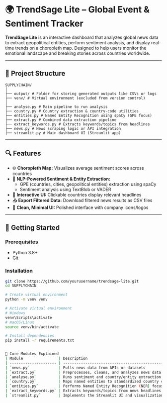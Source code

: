 # 🌍 TrendSage Lite – Global Event & Sentiment Tracker

**TrendSage Lite** is an interactive dashboard that analyzes global news data to extract geopolitical entities, perform sentiment analysis, and display real-time trends on a choropleth map. Designed to help users monitor the emotional landscape and breaking stories across countries worldwide.

---

## 📁 Project Structure
```
SUPPLYCHAIN/
│
├── output/ # Folder for storing generated outputs like CSVs or logs
├── venv/ # Virtual environment (excluded from version control)
│
├── analyse.py # Main pipeline to run analysis
├── country.py # Country extraction & country-code utilities
├── entities.py # Named Entity Recognition using spaCy (GPE focus)
├── extract.py # Combined data extraction pipeline
├── extract_keywords.py # Extracts keywords/topics from headlines
├── news.py # News scraping logic or API integration
├── streamlit.py # Main dashboard UI (Streamlit app)
```

---

## 🔍 Features

- 🌐 **Choropleth Map:** Visualizes average sentiment scores across countries  
- 🧠 **NLP-Powered Sentiment & Entity Extraction:**  
  - GPE (countries, cities, geopolitical entities) extraction using spaCy  
  - Sentiment analysis using TextBlob or VADER  
- 📰 **Interactive UI:** Clickable countries display relevant headlines  
- 📤 **Export Filtered Data:** Download filtered news results as CSV files  
- 🎨 **Clean, Minimal UI:** Polished interface with company icons/logos  

---

## 🚀 Getting Started

### Prerequisites

- Python 3.8+
- Git

### Installation

```bash
git clone https://github.com/yourusername/trendsage-lite.git
cd SUPPLYCHAIN

# Create virtual environment
python -m venv venv

# Activate virtual environment
# Windows
venv\Scripts\activate
# macOS/Linux
source venv/bin/activate

# Install dependencies
pip install -r requirements.txt


🧠 Core Modules Explained
| Module                | Description                                             |
| --------------------- | ------------------------------------------------------- |
| `news.py`             | Pulls news data from APIs or datasets                   |
| `extract.py`          | Preprocesses, cleans, and analyzes news data            |
| `analyse.py`          | Runs sentiment and country/entity extraction pipelines  |
| `country.py`          | Maps named entities to standardized country codes       |
| `entities.py`         | Performs Named Entity Recognition (NER) focused on GPEs |
| `extract_keywords.py` | Extracts keywords/topics from news headlines            |
| `streamlit.py`        | Implements the Streamlit UI and visualization logic     |
